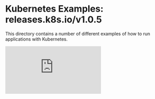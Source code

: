 <!-- BEGIN MUNGE: UNVERSIONED_WARNING -->


<!-- END MUNGE: UNVERSIONED_WARNING -->

# Kubernetes Examples: releases.k8s.io/v1.0.5

This directory contains a number of different examples of how to run
applications with Kubernetes.


<!-- BEGIN MUNGE: IS_VERSIONED -->
<!-- TAG IS_VERSIONED -->
<!-- END MUNGE: IS_VERSIONED -->


<!-- BEGIN MUNGE: GENERATED_ANALYTICS -->
[![Analytics](https://kubernetes-site.appspot.com/UA-36037335-10/GitHub/examples/README.md?pixel)]()
<!-- END MUNGE: GENERATED_ANALYTICS -->
